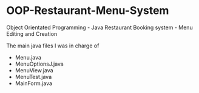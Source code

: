 # OOP-Restaurant-Menu-System
Object Orientated Programming - Java Restaurant Booking system - Menu Editing and Creation

The main java files I was in charge of 
  - Menu.java
  - MenuOptionsJ.java
  - MenuView.java
  - MenuTest.java
  - MainForm.java
